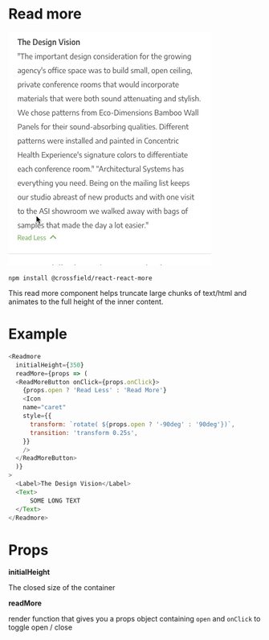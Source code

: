 # Read more

![demo](demo.gif)

```
npm install @crossfield/react-react-more
```

This read more component helps truncate large chunks of text/html and animates to the full height of the inner content.


# Example

```js
<Readmore
  initialHeight={350}
  readMore={props => (
  <ReadMoreButton onClick={props.onClick}>
    {props.open ? 'Read Less' : 'Read More'}
    <Icon
    name="caret"
    style={{
      transform: `rotate( ${props.open ? '-90deg' : '90deg'})`,
      transition: 'transform 0.25s',
    }}
    />
  </ReadMoreButton>
  )}
>
  <Label>The Design Vision</Label>
  <Text>
      SOME LONG TEXT
  </Text>
</Readmore>
```

# Props

**initialHeight**

The closed size of the container

**readMore**

render function that gives you a props object containing `open` and `onClick` to toggle open / close


 
